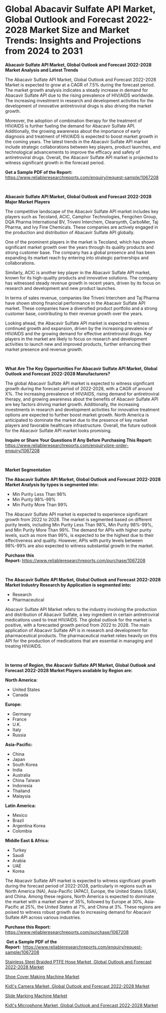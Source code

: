 <p><h1>Global Abacavir Sulfate API Market, Global Outlook and Forecast 2022-2028 Market Size and Market Trends: Insights and Projections from 2024 to 2031</h1></p><p><strong>Abacavir Sulfate API Market, Global Outlook and Forecast 2022-2028 Market Analysis and Latest Trends</strong></p>
<p><p>The Abacavir Sulfate API Market, Global Outlook and Forecast 2022-2028 Market is expected to grow at a CAGR of 7.5% during the forecast period. The market growth analysis indicates a steady increase in demand for Abacavir Sulfate API due to the rising prevalence of HIV/AIDS worldwide. The increasing investment in research and development activities for the development of innovative antiretroviral drugs is also driving the market growth.</p><p>Moreover, the adoption of combination therapy for the treatment of HIV/AIDS is further fueling the demand for Abacavir Sulfate API. Additionally, the growing awareness about the importance of early diagnosis and treatment of HIV/AIDS is expected to boost market growth in the coming years. The latest trends in the Abacavir Sulfate API market include strategic collaborations between key players, product launches, and technological advancements to improve the efficacy and safety of antiretroviral drugs. Overall, the Abacavir Sulfate API market is projected to witness significant growth in the forecast period.</p></p>
<p><strong>Get a Sample PDF of the Report:&nbsp;</strong> <a href="https://www.reliableresearchreports.com/enquiry/request-sample/1067208">https://www.reliableresearchreports.com/enquiry/request-sample/1067208</a></p>
<p>&nbsp;</p>
<p><strong>Abacavir Sulfate API Market, Global Outlook and Forecast 2022-2028 Major Market Players</strong></p>
<p><p>The competitive landscape of the Abacavir Sulfate API market includes key players such as Tecoland, ACIC, Camphor Technologies, Fengchen Group, DQA Pharma International BV, Triveni Interchem, Clearsynth, CarboMer, Taj Pharma, and Ivy Fine Chemicals. These companies are actively engaged in the production and distribution of Abacavir Sulfate API globally.</p><p>One of the prominent players in the market is Tecoland, which has shown significant market growth over the years through its quality products and strong customer base. The company has a global presence and has been expanding its market reach by entering into strategic partnerships and collaborations.</p><p>Similarly, ACIC is another key player in the Abacavir Sulfate API market, known for its high-quality products and innovative solutions. The company has witnessed steady revenue growth in recent years, driven by its focus on research and development and new product launches.</p><p>In terms of sales revenue, companies like Triveni Interchem and Taj Pharma have shown strong financial performance in the Abacavir Sulfate API market. These companies have a diversified product portfolio and a strong customer base, contributing to their revenue growth over the years.</p><p>Looking ahead, the Abacavir Sulfate API market is expected to witness continued growth and expansion, driven by the increasing prevalence of HIV/AIDS and the growing demand for effective antiretroviral drugs. Key players in the market are likely to focus on research and development activities to launch new and improved products, further enhancing their market presence and revenue growth.</p></p>
<p>&nbsp;</p>
<p><strong>What Are The Key Opportunities For Abacavir Sulfate API Market, Global Outlook and Forecast 2022-2028 Manufacturers?</strong></p>
<p><p>The global Abacavir Sulfate API market is expected to witness significant growth during the forecast period of 2022-2028, with a CAGR of around X%. The increasing prevalence of HIV/AIDS, rising demand for antiretroviral therapy, and growing awareness about the benefits of Abacavir Sulfate API are key factors driving market growth. Additionally, the increasing investments in research and development activities for innovative treatment options are expected to further boost market growth. North America is anticipated to dominate the market due to the presence of key market players and favorable healthcare infrastructure. Overall, the future outlook for the Abacavir Sulfate API market looks promising.</p></p>
<p><strong>Inquire or Share Your Questions If Any Before Purchasing This Report:</strong> <a href="https://www.reliableresearchreports.com/enquiry/pre-order-enquiry/1067208">https://www.reliableresearchreports.com/enquiry/pre-order-enquiry/1067208</a></p>
<p>&nbsp;</p>
<p><strong>Market Segmentation</strong></p>
<p><strong>The Abacavir Sulfate API Market, Global Outlook and Forecast 2022-2028 Market Analysis by types is segmented into:</strong></p>
<p><ul><li>Min Purity Less Than 98%</li><li>Min Purity 98%-99%</li><li>Min Purity More Than 99%</li></ul></p>
<p><p>The Abacavir Sulfate API market is expected to experience significant growth from 2022 to 2028. The market is segmented based on different purity levels, including Min Purity Less Than 98%, Min Purity 98%-99%, and Min Purity More Than 99%. The demand for APIs with higher purity levels, such as more than 99%, is expected to be the highest due to their effectiveness and quality. However, APIs with purity levels between 98%-99% are also expected to witness substantial growth in the market.</p></p>
<p><strong>Purchase this Report:&nbsp;</strong><a href="https://www.reliableresearchreports.com/purchase/1067208">https://www.reliableresearchreports.com/purchase/1067208</a></p>
<p>&nbsp;</p>
<p><strong>The Abacavir Sulfate API Market, Global Outlook and Forecast 2022-2028 Market Industry Research by Application is segmented into:</strong></p>
<p><ul><li>Research</li><li>Pharmaceutical</li></ul></p>
<p><p>Abacavir Sulfate API Market refers to the industry involving the production and distribution of Abacavir Sulfate, a key ingredient in certain antiretroviral medications used to treat HIV/AIDS. The global outlook for the market is positive, with a forecasted growth period from 2022 to 2028. The main application of Abacavir Sulfate API is in research and development for pharmaceutical products. The pharmaceutical market relies heavily on this API for the production of medications that are essential in managing and treating HIV/AIDS.</p></p>
<p>&nbsp;</p>
<p><strong>In terms of Region, the Abacavir Sulfate API Market, Global Outlook and Forecast 2022-2028 Market Players available by Region are:</strong></p>
<p>
    <p> <strong> North America: </strong>
        <ul>
            <li>United States</li>
            <li>Canada</li>
        </ul>
        </p> 
    <p> <strong> Europe: </strong>
        <ul>
            <li>Germany</li>
            <li>France</li>
            <li>U.K.</li>
            <li>Italy</li>
            <li>Russia</li>
        </ul>
        </p> 
    <p> <strong> Asia-Pacific: </strong>
        <ul>
            <li>China</li>
            <li>Japan</li>
            <li>South Korea</li>
            <li>India</li>
            <li>Australia</li>
            <li>China Taiwan</li>
            <li>Indonesia</li>
            <li>Thailand</li>
            <li>Malaysia</li>
        </ul>
        </p> 
    <p> <strong> Latin America: </strong>
        <ul>
            <li>Mexico</li>
            <li>Brazil</li>
            <li>Argentina Korea</li>
            <li>Colombia</li>
        </ul>
        </p> 
    <p> <strong> Middle East & Africa: </strong>
        <ul>
            <li>Turkey</li>
            <li>Saudi</li>
            <li>Arabia</li>
            <li>UAE</li>
            <li>Korea</li>
        </ul>
    </p>
    </p>
<p><p>The Abacavir Sulfate API market is expected to witness significant growth during the forecast period of 2022-2028, particularly in regions such as North America (NA), Asia-Pacific (APAC), Europe, the United States (USA), and China. Among these regions, North America is expected to dominate the market with a market share of 35%, followed by Europe at 30%, Asia-Pacific at 25%, the United States at 7%, and China at 3%. These regions are poised to witness robust growth due to increasing demand for Abacavir Sulfate API across various industries.</p></p>
<p><strong>Purchase this Report: </strong><a href="https://www.reliableresearchreports.com/purchase/1067208">https://www.reliableresearchreports.com/purchase/1067208</a></p>
<p>&nbsp;<strong>Get a Sample PDF of the Report:&nbsp;&nbsp;</strong><a href="https://www.reliableresearchreports.com/enquiry/request-sample/1067208">https://www.reliableresearchreports.com/enquiry/request-sample/1067208</a></p>
<p><strong></strong></p>
<p><p><a href="https://github.com/markusgodoy/Market-Research-Report-List-1/blob/main/stainless-steel-braided-ptfe-hose-market-global-outlook-and-forecast-2022-2028-market.md">Stainless Steel Braided PTFE Hose Market, Global Outlook and Forecast 2022-2028 Market</a></p><p><a href="https://issuu.com/reportprime-2/docs/shoe-cover-making-machine-market-size-2030.pptx">Shoe Cover Making Machine Market</a></p><p><a href="https://github.com/vimar16th/Market-Research-Report-List-3/blob/main/kids-camera-market-global-outlook-and-forecast-2022-2028-market.md">Kid\'s Camera Market, Global Outlook and Forecast 2022-2028 Market</a></p><p><a href="https://issuu.com/reportprime-2/docs/slide-marking-machine-market-size-2030.pptx">Slide Marking Machine Market</a></p><p><a href="https://github.com/luckyshygirl/Market-Research-Report-List-3/blob/main/kids-microphone-market-global-outlook-and-forecast-2022-2028-market.md">Kid\'s Microphone Market, Global Outlook and Forecast 2022-2028 Market</a></p></p>